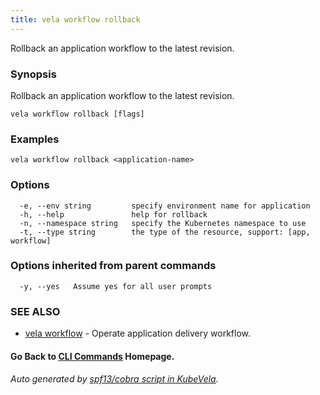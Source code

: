 ```yaml
---
title: vela workflow rollback
---
```


Rollback an application workflow to the latest revision.

### Synopsis

Rollback an application workflow to the latest revision.

```
vela workflow rollback [flags]
```

### Examples

```
vela workflow rollback <application-name>
```

### Options

```
  -e, --env string         specify environment name for application
  -h, --help               help for rollback
  -n, --namespace string   specify the Kubernetes namespace to use
  -t, --type string        the type of the resource, support: [app, workflow]
```

### Options inherited from parent commands

```
  -y, --yes   Assume yes for all user prompts
```

### SEE ALSO

* [vela workflow](vela_workflow.md)	 - Operate application delivery workflow.

#### Go Back to [CLI Commands](vela.md) Homepage.


###### Auto generated by [spf13/cobra script in KubeVela](https://github.com/kubevela/kubevela/tree/master/hack/docgen).
